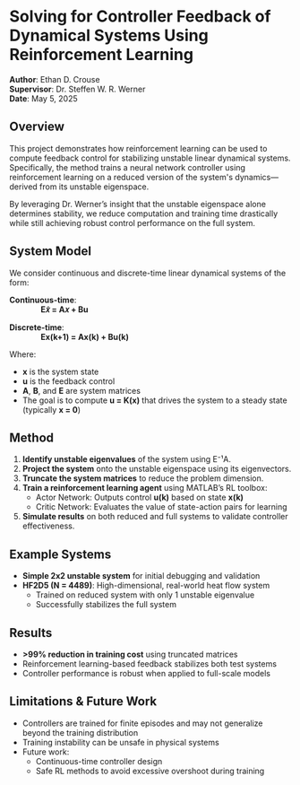 # Solving for Controller Feedback of Dynamical Systems Using Reinforcement Learning

**Author**: Ethan D. Crouse  
**Supervisor**: Dr. Steffen W. R. Werner  
**Date**: May 5, 2025  

## Overview

This project demonstrates how reinforcement learning can be used to compute feedback control for stabilizing unstable linear dynamical systems. Specifically, the method trains a neural network controller using reinforcement learning on a reduced version of the system's dynamics—derived from its unstable eigenspace.

By leveraging Dr. Werner’s insight that the unstable eigenspace alone determines stability, we reduce computation and training time drastically while still achieving robust control performance on the full system.

## System Model

We consider continuous and discrete-time linear dynamical systems of the form:

**Continuous-time**:  
    **E𝑥̇ = A𝑥 + Bu**

**Discrete-time**:  
    **Ex(k+1) = Ax(k) + Bu(k)**

Where:
- **x** is the system state  
- **u** is the feedback control  
- **A**, **B**, and **E** are system matrices  
- The goal is to compute **u = K(x)** that drives the system to a steady state (typically **x = 0**)  

## Method

1. **Identify unstable eigenvalues** of the system using E⁻¹A.
2. **Project the system** onto the unstable eigenspace using its eigenvectors.
3. **Truncate the system matrices** to reduce the problem dimension.
4. **Train a reinforcement learning agent** using MATLAB’s RL toolbox:
   - Actor Network: Outputs control **u(k)** based on state **x(k)**
   - Critic Network: Evaluates the value of state-action pairs for learning
5. **Simulate results** on both reduced and full systems to validate controller effectiveness.

## Example Systems

- **Simple 2x2 unstable system** for initial debugging and validation
- **HF2D5 (N = 4489)**: High-dimensional, real-world heat flow system  
  - Trained on reduced system with only 1 unstable eigenvalue
  - Successfully stabilizes the full system

## Results

- **>99% reduction in training cost** using truncated matrices
- Reinforcement learning-based feedback stabilizes both test systems
- Controller performance is robust when applied to full-scale models

## Limitations & Future Work

- Controllers are trained for finite episodes and may not generalize beyond the training distribution
- Training instability can be unsafe in physical systems
- Future work:  
  - Continuous-time controller design  
  - Safe RL methods to avoid excessive overshoot during training  

